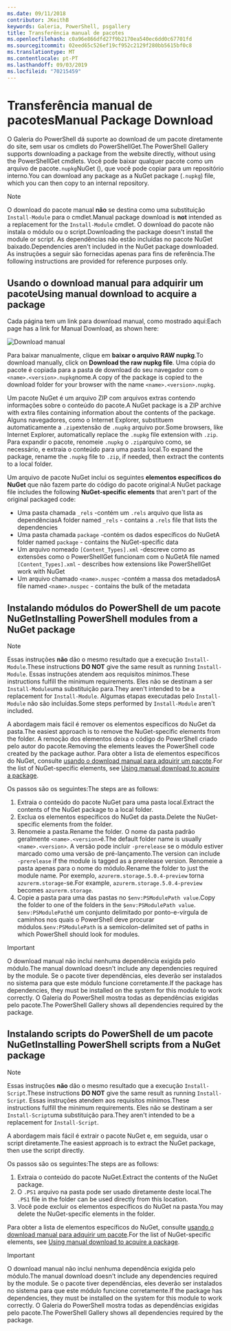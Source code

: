 ```yaml
---
ms.date: 09/11/2018
contributor: JKeithB
keywords: Galeria, PowerShell, psgallery
title: Transferência manual de pacotes
ms.openlocfilehash: c0a96e866dfd27f9b2170ea540ec6dd0c67701fd
ms.sourcegitcommit: 02eed65c526ef19cf952c2129f280bb5615bf0c8
ms.translationtype: MT
ms.contentlocale: pt-PT
ms.lasthandoff: 09/03/2019
ms.locfileid: "70215459"
---
```

# <a name="manual-package-download"></a><span data-ttu-id="52c77-103">Transferência manual de pacotes</span><span class="sxs-lookup"><span data-stu-id="52c77-103">Manual Package Download</span></span>

<span data-ttu-id="52c77-104">O Galeria do PowerShell dá suporte ao download de um pacote diretamente do site, sem usar os cmdlets do PowerShellGet.</span><span class="sxs-lookup"><span data-stu-id="52c77-104">The PowerShell Gallery supports downloading a package from the website directly, without using the PowerShellGet cmdlets.</span></span> <span data-ttu-id="52c77-105">Você pode baixar qualquer pacote como um arquivo de pacote`.nupkg`NuGet (), que você pode copiar para um repositório interno.</span><span class="sxs-lookup"><span data-stu-id="52c77-105">You can download any package as a NuGet package (`.nupkg`) file, which you can then copy to an internal repository.</span></span>

> [!NOTE]
> <span data-ttu-id="52c77-106">O download do pacote manual **não** se destina como uma substituição `Install-Module` para o cmdlet.</span><span class="sxs-lookup"><span data-stu-id="52c77-106">Manual package download is **not** intended as a replacement for the `Install-Module` cmdlet.</span></span>
> <span data-ttu-id="52c77-107">O download do pacote não instala o módulo ou o script.</span><span class="sxs-lookup"><span data-stu-id="52c77-107">Downloading the package doesn't install the module or script.</span></span> <span data-ttu-id="52c77-108">As dependências não estão incluídas no pacote NuGet baixado.</span><span class="sxs-lookup"><span data-stu-id="52c77-108">Dependencies aren't included in the NuGet package downloaded.</span></span> <span data-ttu-id="52c77-109">As instruções a seguir são fornecidas apenas para fins de referência.</span><span class="sxs-lookup"><span data-stu-id="52c77-109">The following instructions are provided for reference purposes only.</span></span>

## <a name="using-manual-download-to-acquire-a-package"></a><span data-ttu-id="52c77-110">Usando o download manual para adquirir um pacote</span><span class="sxs-lookup"><span data-stu-id="52c77-110">Using manual download to acquire a package</span></span>

<span data-ttu-id="52c77-111">Cada página tem um link para download manual, como mostrado aqui:</span><span class="sxs-lookup"><span data-stu-id="52c77-111">Each page has a link for Manual Download, as shown here:</span></span>

![Download manual](../../Images/packagedisplaypagewithpseditions.png)

<span data-ttu-id="52c77-113">Para baixar manualmente, clique em **baixar o arquivo RAW nupkg**.</span><span class="sxs-lookup"><span data-stu-id="52c77-113">To download manually, click on **Download the raw nupkg file**.</span></span> <span data-ttu-id="52c77-114">Uma cópia do pacote é copiada para a pasta de download do seu navegador com o `<name>.<version>.nupkg`nome.</span><span class="sxs-lookup"><span data-stu-id="52c77-114">A copy of the package is copied to the download folder for your browser with the name `<name>.<version>.nupkg`.</span></span>

<span data-ttu-id="52c77-115">Um pacote NuGet é um arquivo ZIP com arquivos extras contendo informações sobre o conteúdo do pacote.</span><span class="sxs-lookup"><span data-stu-id="52c77-115">A NuGet package is a ZIP archive with extra files containing information about the contents of the package.</span></span> <span data-ttu-id="52c77-116">Alguns navegadores, como o Internet Explorer, substituem automaticamente a `.zip`extensão de `.nupkg` arquivo por.</span><span class="sxs-lookup"><span data-stu-id="52c77-116">Some browsers, like Internet Explorer, automatically replace the `.nupkg` file extension with `.zip`.</span></span> <span data-ttu-id="52c77-117">Para expandir o pacote, renomeie `.nupkg` o `.zip`arquivo como, se necessário, e extraia o conteúdo para uma pasta local.</span><span class="sxs-lookup"><span data-stu-id="52c77-117">To expand the package, rename the `.nupkg` file to `.zip`, if needed, then extract the contents to a local folder.</span></span>

<span data-ttu-id="52c77-118">Um arquivo de pacote NuGet inclui os seguintes **elementos específicos do NuGet** que não fazem parte do código do pacote original:</span><span class="sxs-lookup"><span data-stu-id="52c77-118">A NuGet package file includes the following **NuGet-specific elements** that aren't part of the original packaged code:</span></span>

- <span data-ttu-id="52c77-119">Uma pasta chamada `_rels` -contém um `.rels` arquivo que lista as dependências</span><span class="sxs-lookup"><span data-stu-id="52c77-119">A folder named `_rels` - contains a `.rels` file that lists the dependencies</span></span>
- <span data-ttu-id="52c77-120">Uma pasta chamada `package` -contém os dados específicos do NuGet</span><span class="sxs-lookup"><span data-stu-id="52c77-120">A folder named `package` - contains the NuGet-specific data</span></span>
- <span data-ttu-id="52c77-121">Um arquivo nomeado `[Content_Types].xml` -descreve como as extensões como o PowerShellGet funcionam com o NuGet</span><span class="sxs-lookup"><span data-stu-id="52c77-121">A file named `[Content_Types].xml` - describes how extensions like PowerShellGet work with NuGet</span></span>
- <span data-ttu-id="52c77-122">Um arquivo chamado `<name>.nuspec` -contém a massa dos metadados</span><span class="sxs-lookup"><span data-stu-id="52c77-122">A file named `<name>.nuspec` - contains the bulk of the metadata</span></span>

## <a name="installing-powershell-modules-from-a-nuget-package"></a><span data-ttu-id="52c77-123">Instalando módulos do PowerShell de um pacote NuGet</span><span class="sxs-lookup"><span data-stu-id="52c77-123">Installing PowerShell modules from a NuGet package</span></span>

> [!NOTE]
> <span data-ttu-id="52c77-124">Essas instruções **não** dão o mesmo resultado que a execução `Install-Module`.</span><span class="sxs-lookup"><span data-stu-id="52c77-124">These instructions **DO NOT** give the same result as running `Install-Module`.</span></span> <span data-ttu-id="52c77-125">Essas instruções atendem aos requisitos mínimos.</span><span class="sxs-lookup"><span data-stu-id="52c77-125">These instructions fulfill the minimum requirements.</span></span> <span data-ttu-id="52c77-126">Eles não se destinam a ser `Install-Module`uma substituição para.</span><span class="sxs-lookup"><span data-stu-id="52c77-126">They aren't intended to be a replacement for `Install-Module`.</span></span>
> <span data-ttu-id="52c77-127">Algumas etapas executadas pelo `Install-Module` não são incluídas.</span><span class="sxs-lookup"><span data-stu-id="52c77-127">Some steps performed by `Install-Module` aren't included.</span></span>

<span data-ttu-id="52c77-128">A abordagem mais fácil é remover os elementos específicos do NuGet da pasta.</span><span class="sxs-lookup"><span data-stu-id="52c77-128">The easiest approach is to remove the NuGet-specific elements from the folder.</span></span> <span data-ttu-id="52c77-129">A remoção dos elementos deixa o código do PowerShell criado pelo autor do pacote.</span><span class="sxs-lookup"><span data-stu-id="52c77-129">Removing the elements leaves the PowerShell code created by the package author.</span></span>
<span data-ttu-id="52c77-130">Para obter a lista de elementos específicos do NuGet, consulte [usando o download manual para adquirir um pacote](#using-manual-download-to-acquire-a-package).</span><span class="sxs-lookup"><span data-stu-id="52c77-130">For the list of NuGet-specific elements, see [Using manual download to acquire a package](#using-manual-download-to-acquire-a-package).</span></span>

<span data-ttu-id="52c77-131">Os passos são os seguintes:</span><span class="sxs-lookup"><span data-stu-id="52c77-131">The steps are as follows:</span></span>

1. <span data-ttu-id="52c77-132">Extraia o conteúdo do pacote NuGet para uma pasta local.</span><span class="sxs-lookup"><span data-stu-id="52c77-132">Extract the contents of the NuGet package to a local folder.</span></span>
2. <span data-ttu-id="52c77-133">Exclua os elementos específicos do NuGet da pasta.</span><span class="sxs-lookup"><span data-stu-id="52c77-133">Delete the NuGet-specific elements from the folder.</span></span>
3. <span data-ttu-id="52c77-134">Renomeie a pasta.</span><span class="sxs-lookup"><span data-stu-id="52c77-134">Rename the folder.</span></span> <span data-ttu-id="52c77-135">O nome da pasta padrão geralmente `<name>.<version>`é.</span><span class="sxs-lookup"><span data-stu-id="52c77-135">The default folder name is usually `<name>.<version>`.</span></span> <span data-ttu-id="52c77-136">A versão pode incluir `-prerelease` se o módulo estiver marcado como uma versão de pré-lançamento.</span><span class="sxs-lookup"><span data-stu-id="52c77-136">The version can include `-prerelease` if the module is tagged as a prerelease version.</span></span> <span data-ttu-id="52c77-137">Renomeie a pasta apenas para o nome do módulo.</span><span class="sxs-lookup"><span data-stu-id="52c77-137">Rename the folder to just the module name.</span></span> <span data-ttu-id="52c77-138">Por exemplo, `azurerm.storage.5.0.4-preview` torna `azurerm.storage`-se.</span><span class="sxs-lookup"><span data-stu-id="52c77-138">For example, `azurerm.storage.5.0.4-preview` becomes `azurerm.storage`.</span></span>
4. <span data-ttu-id="52c77-139">Copie a pasta para uma das pastas no `$env:PSModulePath value`.</span><span class="sxs-lookup"><span data-stu-id="52c77-139">Copy the folder to one of the folders in the `$env:PSModulePath value`.</span></span> <span data-ttu-id="52c77-140">`$env:PSModulePath`é um conjunto delimitado por ponto-e-vírgula de caminhos nos quais o PowerShell deve procurar módulos.</span><span class="sxs-lookup"><span data-stu-id="52c77-140">`$env:PSModulePath` is a semicolon-delimited set of paths in which PowerShell should look for modules.</span></span>

> [!IMPORTANT]
> <span data-ttu-id="52c77-141">O download manual não inclui nenhuma dependência exigida pelo módulo.</span><span class="sxs-lookup"><span data-stu-id="52c77-141">The manual download doesn't include any dependencies required by the module.</span></span> <span data-ttu-id="52c77-142">Se o pacote tiver dependências, eles deverão ser instalados no sistema para que este módulo funcione corretamente.</span><span class="sxs-lookup"><span data-stu-id="52c77-142">If the package has dependencies, they must be installed on the system for this module to work correctly.</span></span> <span data-ttu-id="52c77-143">O Galeria do PowerShell mostra todas as dependências exigidas pelo pacote.</span><span class="sxs-lookup"><span data-stu-id="52c77-143">The PowerShell Gallery shows all dependencies required by the package.</span></span>

## <a name="installing-powershell-scripts-from-a-nuget-package"></a><span data-ttu-id="52c77-144">Instalando scripts do PowerShell de um pacote NuGet</span><span class="sxs-lookup"><span data-stu-id="52c77-144">Installing PowerShell scripts from a NuGet package</span></span>

> [!NOTE]
> <span data-ttu-id="52c77-145">Essas instruções **não** dão o mesmo resultado que a execução `Install-Script`.</span><span class="sxs-lookup"><span data-stu-id="52c77-145">These instructions **DO NOT** give the same result as running `Install-Script`.</span></span> <span data-ttu-id="52c77-146">Essas instruções atendem aos requisitos mínimos.</span><span class="sxs-lookup"><span data-stu-id="52c77-146">These instructions fulfill the minimum requirements.</span></span> <span data-ttu-id="52c77-147">Eles não se destinam a ser `Install-Script`uma substituição para.</span><span class="sxs-lookup"><span data-stu-id="52c77-147">They aren't intended to be a replacement for `Install-Script`.</span></span>

<span data-ttu-id="52c77-148">A abordagem mais fácil é extrair o pacote NuGet e, em seguida, usar o script diretamente.</span><span class="sxs-lookup"><span data-stu-id="52c77-148">The easiest approach is to extract the NuGet package, then use the script directly.</span></span>

<span data-ttu-id="52c77-149">Os passos são os seguintes:</span><span class="sxs-lookup"><span data-stu-id="52c77-149">The steps are as follows:</span></span>

1. <span data-ttu-id="52c77-150">Extraia o conteúdo do pacote NuGet.</span><span class="sxs-lookup"><span data-stu-id="52c77-150">Extract the contents of the NuGet package.</span></span>
2. <span data-ttu-id="52c77-151">O `.PS1` arquivo na pasta pode ser usado diretamente deste local.</span><span class="sxs-lookup"><span data-stu-id="52c77-151">The `.PS1` file in the folder can be used directly from this location.</span></span>
3. <span data-ttu-id="52c77-152">Você pode excluir os elementos específicos do NuGet na pasta.</span><span class="sxs-lookup"><span data-stu-id="52c77-152">You may delete the NuGet-specific elements in the folder.</span></span>

<span data-ttu-id="52c77-153">Para obter a lista de elementos específicos do NuGet, consulte [usando o download manual para adquirir um pacote](#using-manual-download-to-acquire-a-package).</span><span class="sxs-lookup"><span data-stu-id="52c77-153">For the list of NuGet-specific elements, see [Using manual download to acquire a package](#using-manual-download-to-acquire-a-package).</span></span>

> [!IMPORTANT]
> <span data-ttu-id="52c77-154">O download manual não inclui nenhuma dependência exigida pelo módulo.</span><span class="sxs-lookup"><span data-stu-id="52c77-154">The manual download doesn't include any dependencies required by the module.</span></span> <span data-ttu-id="52c77-155">Se o pacote tiver dependências, eles deverão ser instalados no sistema para que este módulo funcione corretamente.</span><span class="sxs-lookup"><span data-stu-id="52c77-155">If the package has dependencies, they must be installed on the system for this module to work correctly.</span></span> <span data-ttu-id="52c77-156">O Galeria do PowerShell mostra todas as dependências exigidas pelo pacote.</span><span class="sxs-lookup"><span data-stu-id="52c77-156">The PowerShell Gallery shows all dependencies required by the package.</span></span>
